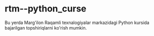 # rtm--python_curse
Bu yerda Marg'ilon Raqamli texnalogiyalar markazidagi Python kursida bajarilgan topshiriqlarni ko'rish mumkin.
